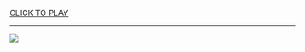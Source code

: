 
<a href="https://premium76.site?title=world_games_unblocked&ref=13M">CLICK TO PLAY</a></h3>
<hr>

<a href="https://premium76.site?title=world_games_unblocked&ref=13M"><img src="https://clearcache.store/games.png"></a>


